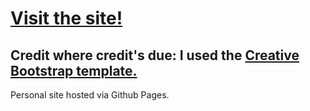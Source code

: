 # [Visit the site!](https://ncampost.github.io)
## Credit where credit's due: I used the [Creative Bootstrap template.](https://startbootstrap.com/template-overviews/creative/)
Personal site hosted via Github Pages.
